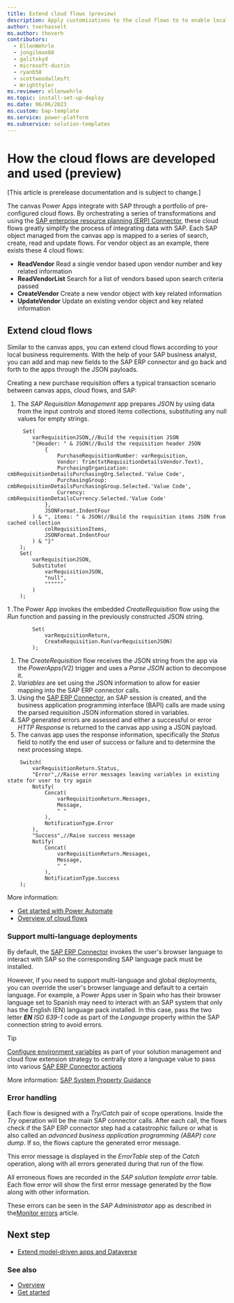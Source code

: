 ```yaml
---
title: Extend cloud flows (preview)
description: Apply customizations to the cloud flows to to enable local business requirements.
author: tverhasselt
ms.author: thoverh
contributors:
  - EllenWehrle
  - jongilman88
  - galitskyd
  - microsoft-dustin
  - ryanb58
  - scottwoodallmsft
  - Wrighttyler
ms.reviewer: ellenwehrle
ms.topic: install-set-up-deploy
ms.date: 06/06/2023
ms.custom: bap-template
ms.service: power-platform
ms.subservice: solution-templates
---
```


# How the cloud flows are developed and used (preview)

[This article is prerelease documentation and is subject to change.]

The canvas Power Apps integrate with SAP through a portfolio of pre-configured cloud flows. By orchestrating a series of transformations and using the [SAP enterprise resource planning (ERP) Connector](/connectors/saperp/), these cloud flows greatly simplify the process of integrating data with SAP. Each SAP object managed from the canvas app is mapped to a series of search, create, read and update flows. For vendor object as an example, there exists these 4 cloud flows:

- **ReadVendor** Read a single vendor based upon vendor number and key related information
- **ReadVendorList** Search for a list of vendors based upon search criteria passed
- **CreateVendor** Create a new vendor object with key related information
- **UpdateVendor** Update an existing vendor object and key related information

## Extend cloud flows

Similar to the canvas apps, you can extend cloud flows according to your local business requirements. With the help of your SAP business analyst, you can add and map new fields to the SAP ERP connector and go back and forth to the apps through the JSON payloads.

Creating a new purchase requisition offers a typical transaction scenario between canvas apps, cloud flows, and SAP:

1. The _SAP Requisition Management_ app prepares _JSON_ by using data from the input controls and stored items collections, substituting any null values for empty strings.

~~~power-fx
     Set(
        varRequisitionJSON,//Build the requisition JSON
        "{Header: " & JSON(//Build the requisition header JSON
            {
                PurchaseRequisitionNumber: varRequisition,
                Vendor: Trim(txtRequisitionDetailsVendor.Text),
                PurchasingOrganization: cmbRequisitionDetailsPurchasingOrg.Selected.'Value Code',
                PurchasingGroup: cmbRequisitionDetailsPurchasingGroup.Selected.'Value Code',
                Currency: cmbRequisitionDetailsCurrency.Selected.'Value Code'
            },
            JSONFormat.IndentFour
        ) & ", items: " & JSON(//Build the requisition items JSON from cached collection
            colRequisitionItems,
            JSONFormat.IndentFour
        ) & "}"
    );    
    Set(
        varRequisitionJSON,
        Substitute(
            varRequisitionJSON,
            "null",
            """"""
        )
    );
~~~

1 .The Power App invokes the embedded _CreateRequisition_ flow using the _Run_ function and passing in the previously constructed JSON string.

~~~power-fx
        Set(
            varRequisitionReturn,
            CreateRequisition.Run(varRequisitionJSON)
        );
~~~

1. The _CreateRequisition_ flow receives the JSON string from the app via the _PowerApps(V2)_ trigger and uses a _Parse JSON_ action to decompose it.
1. _Variables_ are set using the JSON information to allow for easier mapping into the SAP ERP connector calls.
1. Using the [SAP ERP Connector](/connectors/saperp/), an SAP session is created, and the business application programming interface (BAPI) calls are made using the parsed requisition JSON information stored in variables.
1. SAP generated errors are assessed and either a successful or error _HTTP Response_ is returned to the canvas app using a JSON payload.
1. The canvas app uses the response information, specifically the _Status_ field to notify the end user of success or failure and to determine the next processing steps.

~~~power-fx
    Switch(
        varRequisitionReturn.Status,
        "Error",//Raise error messages leaving variables in existing state for user to try again
        Notify(
            Concat(
                varRequisitionReturn.Messages,
                Message,
                " "
            ),
            NotificationType.Error
        ),
        "Success",//Raise success message
        Notify(
            Concat(
                varRequisitionReturn.Messages,
                Message,
                " "
            ),
            NotificationType.Success
    );
 ~~~

More information:

- [Get started with Power Automate](/power-automate/getting-started)
- [Overview of cloud flows](/power-automate/overview-cloud)

### Support multi-language deployments

By default, the [SAP ERP Connector](/connectors/saperp/) invokes the user's browser language to interact with SAP so the corresponding SAP language pack must be installed.

However, if you need to support multi-language and global deployments, you can override the user's browser language and default to a certain language. For example, a Power Apps user in Spain who has their browser language set to Spanish may need to interact with an SAP system that only has the English (EN) language pack installed. In this case, pass the two letter _**EN**_ _ISO 639-1_ code as part of the _Language_ property within the SAP connection string to avoid errors.

> [!TIP]
>
> [Configure environment variables](configure-environment-variables.md) as part of your solution management and cloud flow extension strategy to centrally store a language value to pass into various [SAP ERP Connector actions](/connectors/saperp/#actions)

More information: [SAP System Property Guidance](/connectors/saperp/#sap-system-property-guidance)

### Error handling

Each flow is designed with a _Try/Catch_ pair of scope operations. Inside the _Try_ operation will be the main SAP connector calls. After each call, the flows check if the SAP ERP connector step had a catastrophic failure or what is also called an _advanced business application programming (ABAP) core dump_. If so, the flows capture the generated error message.

This error message is displayed in the _ErrorTable_ step of the _Catch_ operation, along with all errors generated during that run of the flow.

All erroneous flows are recorded in the _SAP solution template error_ table. Each flow error will show the first error message generated by the flow along with other information.

These errors can be seen in the _SAP Administrator_ app as described in the[Monitor errors](monitor-errors.md) article.

## Next step

- [Extend model-driven apps and Dataverse](extend-model-apps-dataverse.md)

### See also

- [Overview](../overview.md)
- [Get started](get-started.md)
